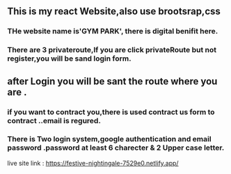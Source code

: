 ## This is my react Website,also use brootsrap,css
### THe website name is'GYM PARK', there is digital benifit here.
### There are 3 privateroute,If you are click privateRoute but not register,you will be sand login form.
## after Login you will be sant the route where you are .
### if you want to contract you,there is used contract us form to contract ..email is regured.
### There is Two login system,google authentication and email password .password at least 6 charecter & 2 Upper case letter.
live site link : https://festive-nightingale-7529e0.netlify.app/
